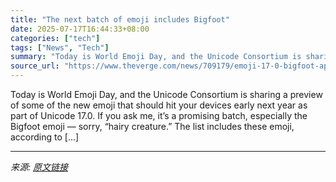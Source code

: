 ```yaml
---
title: "The next batch of emoji includes Bigfoot"
date: 2025-07-17T16:44:33+08:00
categories: ["tech"]
tags: ["News", "Tech"]
summary: "Today is World Emoji Day, and the Unicode Consortium is sharing a preview of some of the new emoji that should hit your devices early next year as part of Unicode 17.0. If you ask me, it’s a promising"
source_url: "https://www.theverge.com/news/709179/emoji-17-0-bigfoot-apple-core-orca-treasure-chest-trombone-dancer"
---
```


Today is World Emoji Day, and the Unicode Consortium is sharing a preview of some of the new emoji that should hit your devices early next year as part of Unicode 17.0. If you ask me, it’s a promising batch, especially the Bigfoot emoji — sorry, “hairy creature.” The list includes these emoji, according to [&#8230;]

---

*来源: [原文链接](https://www.theverge.com/news/709179/emoji-17-0-bigfoot-apple-core-orca-treasure-chest-trombone-dancer)*
